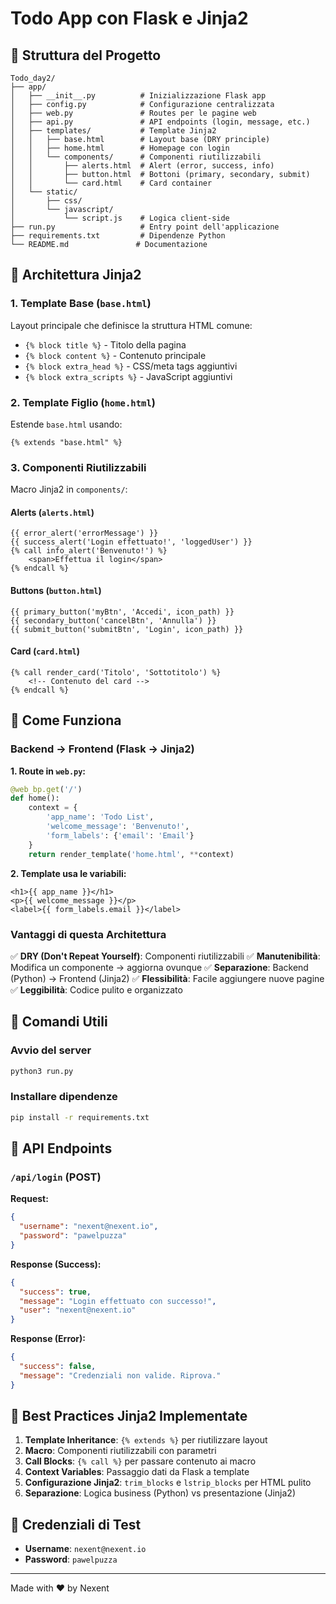 # Todo App con Flask e Jinja2

## 📁 Struttura del Progetto

```
Todo_day2/
├── app/
│   ├── __init__.py          # Inizializzazione Flask app
│   ├── config.py            # Configurazione centralizzata
│   ├── web.py               # Routes per le pagine web
│   ├── api.py               # API endpoints (login, message, etc.)
│   ├── templates/           # Template Jinja2
│   │   ├── base.html        # Layout base (DRY principle)
│   │   ├── home.html        # Homepage con login
│   │   └── components/      # Componenti riutilizzabili
│   │       ├── alerts.html  # Alert (error, success, info)
│   │       ├── button.html  # Bottoni (primary, secondary, submit)
│   │       └── card.html    # Card container
│   └── static/
│       ├── css/
│       └── javascript/
│           └── script.js    # Logica client-side
├── run.py                   # Entry point dell'applicazione
├── requirements.txt         # Dipendenze Python
└── README.md               # Documentazione

```

## 🎨 Architettura Jinja2

### 1. **Template Base (`base.html`)**
Layout principale che definisce la struttura HTML comune:
- `{% block title %}` - Titolo della pagina
- `{% block content %}` - Contenuto principale
- `{% block extra_head %}` - CSS/meta tags aggiuntivi
- `{% block extra_scripts %}` - JavaScript aggiuntivi

### 2. **Template Figlio (`home.html`)**
Estende `base.html` usando:
```jinja
{% extends "base.html" %}
```

### 3. **Componenti Riutilizzabili**
Macro Jinja2 in `components/`:

#### **Alerts** (`alerts.html`)
```jinja
{{ error_alert('errorMessage') }}
{{ success_alert('Login effettuato!', 'loggedUser') }}
{% call info_alert('Benvenuto!') %}
    <span>Effettua il login</span>
{% endcall %}
```

#### **Buttons** (`button.html`)
```jinja
{{ primary_button('myBtn', 'Accedi', icon_path) }}
{{ secondary_button('cancelBtn', 'Annulla') }}
{{ submit_button('submitBtn', 'Login', icon_path) }}
```

#### **Card** (`card.html`)
```jinja
{% call render_card('Titolo', 'Sottotitolo') %}
    <!-- Contenuto del card -->
{% endcall %}
```

## 🔧 Come Funziona

### **Backend → Frontend (Flask → Jinja2)**

**1. Route in `web.py`:**
```python
@web_bp.get('/')
def home():
    context = {
        'app_name': 'Todo List',
        'welcome_message': 'Benvenuto!',
        'form_labels': {'email': 'Email'}
    }
    return render_template('home.html', **context)
```

**2. Template usa le variabili:**
```jinja
<h1>{{ app_name }}</h1>
<p>{{ welcome_message }}</p>
<label>{{ form_labels.email }}</label>
```

### **Vantaggi di questa Architettura**

✅ **DRY (Don't Repeat Yourself)**: Componenti riutilizzabili
✅ **Manutenibilità**: Modifica un componente → aggiorna ovunque
✅ **Separazione**: Backend (Python) → Frontend (Jinja2)
✅ **Flessibilità**: Facile aggiungere nuove pagine
✅ **Leggibilità**: Codice pulito e organizzato

## 🚀 Comandi Utili

### Avvio del server
```bash
python3 run.py
```

### Installare dipendenze
```bash
pip install -r requirements.txt
```

## 📝 API Endpoints

### `/api/login` (POST)
**Request:**
```json
{
  "username": "nexent@nexent.io",
  "password": "pawelpuzza"
}
```

**Response (Success):**
```json
{
  "success": true,
  "message": "Login effettuato con successo!",
  "user": "nexent@nexent.io"
}
```

**Response (Error):**
```json
{
  "success": false,
  "message": "Credenziali non valide. Riprova."
}
```

## 🎯 Best Practices Jinja2 Implementate

1. **Template Inheritance**: `{% extends %}` per riutilizzare layout
2. **Macro**: Componenti riutilizzabili con parametri
3. **Call Blocks**: `{% call %}` per passare contenuto ai macro
4. **Context Variables**: Passaggio dati da Flask a template
5. **Configurazione Jinja2**: `trim_blocks` e `lstrip_blocks` per HTML pulito
6. **Separazione**: Logica business (Python) vs presentazione (Jinja2)

## 🔐 Credenziali di Test

- **Username**: `nexent@nexent.io`
- **Password**: `pawelpuzza`

---

Made with ❤️ by Nexent
